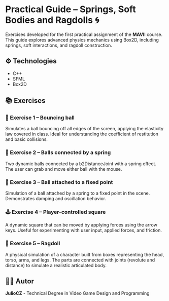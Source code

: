 # Practical Guide – Springs, Soft Bodies and Ragdolls 🌀

Exercises developed for the first practical assignment of the **MAVII** course. This guide explores advanced physics mechanics using Box2D, including springs, soft interactions, and ragdoll construction.

## ⚙️ Technologies

- C++
- SFML
- Box2D

## 📚 Exercises

### 🏀 Exercise 1 – Bouncing ball

Simulates a ball bouncing off all edges of the screen, applying the elasticity law covered in class. Ideal for understanding the coefficient of restitution and basic collisions.

### 🔗 Exercise 2 – Balls connected by a spring

Two dynamic balls connected by a b2DistanceJoint with a spring effect. The user can grab and move either ball with the mouse.

### 🎯 Exercise 3 – Ball attached to a fixed point

Simulation of a ball attached by a spring to a fixed point in the scene. Demonstrates damping and oscillation behavior.

### 🕹️ Exercise 4 – Player-controlled square

A dynamic square that can be moved by applying forces using the arrow keys. Useful for experimenting with user input, applied forces, and friction.

### 🧍 Exercise 5 – Ragdoll

A physical simulation of a character built from boxes representing the head, torso, arms, and legs. The parts are connected with joints (revolute and distance) to simulate a realistic articulated body.

## 👨‍💻 Autor

**JulioCZ** - Technical Degree in Video Game Design and Programming
